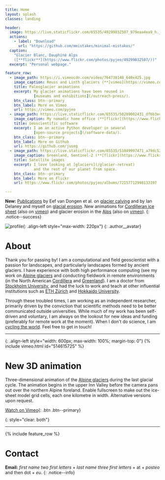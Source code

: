 ```yaml
---
title: Home
layout: splash
classes: landing

header:
  image: https://live.staticflickr.com/65535/49299032507_979eaa4ea9_h.jpg
  actions:
    - label: "Download"
      url: "https://github.com/mmistakes/minimal-mistakes/"
  caption:
    "Glacier Blanc, Dauphiné Alps
    ([**flickr**](https://www.flickr.com/photos/pyjeo/49299032507/))"
  excerpt: "Personal webpage."

feature_row:
  - image_path: https://i.vimeocdn.com/video/764738148_640x425.jpg
    image_caption: Reuss and Linth glaciers (**[vimeo](https://vimeo.com/321913054)**).
    title: Paleoglacier animations
    excerpt: My glacier animations have been reused in
             [museums and exhibitions](/outreach-press/).
    btn_class: btn--primary
    btn_label: More on Vimeo
    url: https://vimeo.com/pyjeo
  - image_path: https://live.staticflickr.com/65535/50209002431_df6b3ecd7f_z.jpg
    image_caption: My nomadic home office (**[flickr](https://www.flickr.com/photos/pyjeo/50209002431)**).
    title: Geoscientific software
    excerpt: I am an active Python developer in several
             [open-source projects](/software-data/).
    btn_class: btn--primary
    btn_label: More on Github
    url: https://github.com/juseg
  - image_path: https://live.staticflickr.com/65535/51049997471_a79dc52c4c_c.jpg
    image_caption: Greenland, Sentinel-2 (**[flickr](https://www.flickr.com/photos/pyjeo/51049997471)**).
    title: Satellite images
    excerpt: I love looking at [glaciers](/glacier-retreat)
             and the rest of our planet from space.
    btn_class: btn--primary
    btn_label: More on Flickr
    url: https://www.flickr.com/photos/pyjeo/albums/72157712998133397

---
```


**New:** [Publications](/research-papers/) by Eef van Dongen et al. on
   [glacier calving](https://doi.org/10.5194/tc-15-485-2021) and by Ian Delaney
   and myself on [glacial erosion](https://doi.org/10.5194/esurf-2021-12). New
   animations for
   [Cordilleran ice sheet](/cordilleran-ice-sheet/#glacier-modelling)
   (also on [vimeo](https://vimeo.com/showcase/8003284)) and
   glacier erosion in the [Alps](/alpine-ice-sheet/#glacier-modelling)
   (also on [vimeo](https://vimeo.com/showcase/5585611)).
{: .notice--success}

![profile](https://live.staticflickr.com/65535/48936931001_6701ea0f7d_w.jpg){:
    .align-left style="max-width: 220px"}
{: .author__avatar}

# About

Thank you for passing by! I am a computational and field geoscientist with a
passion for landscapes, and particularly landscapes formed by ancient glaciers.
I have experience with both high performance computing (see my work on
[Alpine glaciers](/alpine-ice-sheet/) and conducting fieldwork in remote
environments (in the North American [Cordillera](/cordilleran-ice-sheet/) and
[Greenland](/bowdoin-glacier/)). I am a doctor from [Stockholm University][SU],
and had the luck to work and teach at other influential institutions such as
[ETH Zürich][ETHZ] and [Hokkaido University][HU].

[SU]: https://www.natgeo.su.se/english/
[ETHZ]: https://vaw.ethz.ch/en/research/glaciology.html
[GFZ]: https://www.gfz-potsdam.de/en/section/earth-system-modelling/
[HU]: https://www.arc.hokudai.ac.jp/en/

Through these troubled times, I am working as an independent researcher,
primarily driven by the conviction that scientific methods need to be better
communicated outside universities. While much of my work has been self-driven
and voluntary, I am always on the lookout for new ideas and funding (preferably
for remote work at the moment). When I don't do science, I am [cycling the
world](https://cyclingho.me). Feel free to get in touch!

---

{: .align-left style="width: 600px; max-width: 100%; margin-top: 0"}
{% include vimeo.html id="514615725" %}

# New 3D animation

Three-dimensional animation of the [Alpine glaciers](/alpine-ice-sheet/) during
the last glacial cycle. The animation begins in the upper Inn Valley before the
camera pans out over the northern Alpine foreland. Enable fullscreen to make
out the ice-sheet model grid cells, each one kilometre in width. Alternative
versions upon request.

[Watch on Vimeo](https://vimeo.com/514615725){: .btn .btn--primary}

{: style="clear: both"}

---

<!-- FIXME: add museums and exhibitions page, link -->
<!-- FIXME: add hyoga, software pages, link -->
<!-- FIXME: add sentinel images page, link -->
<!-- FIXME: maybe use hyoga logo when available -->

{% include feature_row %}

# Contact

<!-- FIXME add contact page and FAQ -->

**Email:**
   *first name two first letters* +
   *last name three first letters* + at +
   *posteo* and then dot + *eu*.
{: .notice--info}
